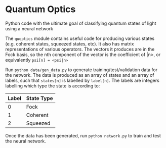 # Quantum Optics   

Python code with the ultimate goal of classifying quantum states of light using
a neural network

The `quoptics` module contains useful code for producing various states (e.g.
coherent states, squeezed states, etc). It also has matrix representations of
various operators.
The vectors it produces are in the Fock basis, so the nth component of the
vector is the coefficient of |n>, or equivalently `psi[n] = <psi|n>`

Run `python data/gen_data.py` to generate training/test/validation data for the
network. The data is produced as an array of states and an array of labels, such
 that `states[n]` is labelled by `label[n]`. The labels are integers labelling
 which type the state is according to:

| Label  | State Type |
| ------ | ---------- |
|    0   |    Fock    |
|    1   |  Coherent  |
|    2   |  Squeezed  |

Once the data has been generated, run `python network.py` to train and test the
neural network.
